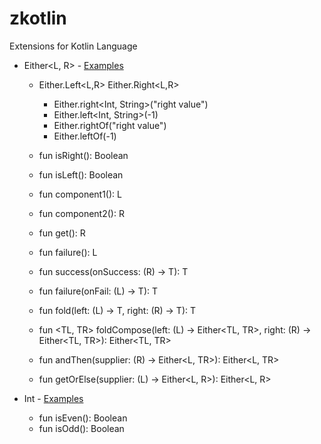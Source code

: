 # zkotlin


Extensions for Kotlin Language

- Either<L, R> - [Examples](src/test/kotlin/br/com/zup/zkotlin/either/EitherTest.kt)
    - Either.Left<L,R> Either.Right<L,R>
        - Either.right<Int, String>("right value")
        - Either.left<Int, String>(-1)
        - Either.rightOf("right value")
        - Either.leftOf(-1)

    - fun isRight(): Boolean
    - fun isLeft(): Boolean
    - fun component1(): L
    - fun component2(): R
    - fun get(): R
    - fun failure(): L 
    - fun <T> success(onSuccess: (R) -> T): T
    - fun <T> failure(onFail: (L) -> T): T
    - fun <T> fold(left: (L) -> T, right: (R) -> T): T
    - fun <TL, TR> foldCompose(left: (L) -> Either<TL, TR>, right: (R) -> Either<TL, TR>): Either<TL, TR>
    - fun <TR> andThen(supplier: (R) -> Either<L, TR>): Either<L, TR>
    - fun getOrElse(supplier: (L) -> Either<L, R>): Either<L, R>
    
- Int - [Examples](src/test/kotlin/br/com/zup/zkotlin/extensions/IntTest.kt)
    - fun isEven(): Boolean    
    - fun isOdd(): Boolean    

    

